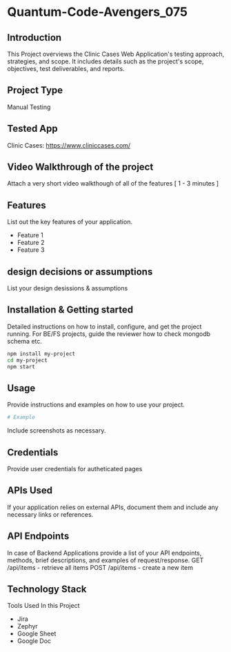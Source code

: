 # Quantum-Code-Avengers_075

## Introduction
This Project overviews the Clinic Cases Web Application's testing approach, strategies, and scope. It includes details such as the project's scope, objectives, test deliverables, and reports.

## Project Type
Manual Testing

## Tested App
Clinic Cases: https://www.cliniccases.com/



## Video Walkthrough of the project
Attach a very short video walkthough of all of the features [ 1 - 3 minutes ]

## Features
List out the key features of your application.

- Feature 1
- Feature 2
- Feature 3

## design decisions or assumptions
List your design desissions & assumptions

## Installation & Getting started
Detailed instructions on how to install, configure, and get the project running. For BE/FS projects, guide the reviewer how to check mongodb schema etc.

```bash
npm install my-project
cd my-project
npm start
```

## Usage
Provide instructions and examples on how to use your project.

```bash
# Example
```

Include screenshots as necessary.

## Credentials
Provide user credentials for autheticated pages

## APIs Used
If your application relies on external APIs, document them and include any necessary links or references.

## API Endpoints
In case of Backend Applications provide a list of your API endpoints, methods, brief descriptions, and examples of request/response.
GET /api/items - retrieve all items
POST /api/items - create a new item


## Technology Stack
Tools Used In this Project

- Jira
- Zephyr
- Google Sheet
- Google Doc
